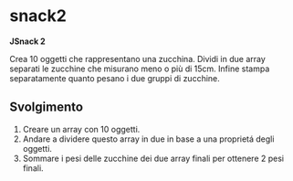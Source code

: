 snack2
===

**JSnack 2**

Crea 10 oggetti che rappresentano una zucchina.
Dividi in due array separati le zucchine che misurano meno o più di 15cm.
Infine stampa separatamente quanto pesano i due gruppi di zucchine.

## Svolgimento
1. Creare un array con 10 oggetti.
2. Andare a dividere questo array in due in base a una proprietá degli oggetti.
3. Sommare i pesi delle zucchine dei due array finali per ottenere 2 pesi finali.